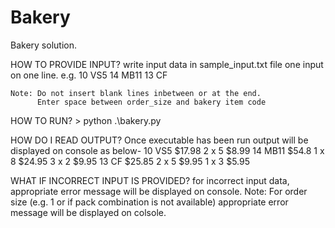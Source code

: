 # Bakery
Bakery solution.

HOW TO PROVIDE INPUT?
    write input data in sample_input.txt file one input on one line.
    e.g. 
    10 VS5
    14 MB11
    13 CF

    Note: Do not insert blank lines inbetween or at the end.
          Enter space between order_size and bakery item code 

HOW TO RUN?
    > python .\bakery.py

HOW DO I READ OUTPUT?
    Once executable has been run output will be displayed on console as below-
    10 VS5 $17.98
        2 x 5 $8.99
    14 MB11 $54.8
        1 x 8 $24.95
        3 x 2 $9.95
    13 CF $25.85
        2 x 5 $9.95
        1 x 3 $5.95

WHAT IF INCORRECT INPUT IS PROVIDED?
    for incorrect input data, appropriate error message will be displayed on console.
    Note: For order size (e.g. 1 or if pack combination is not available) appropriate error message will be displayed on colsole.